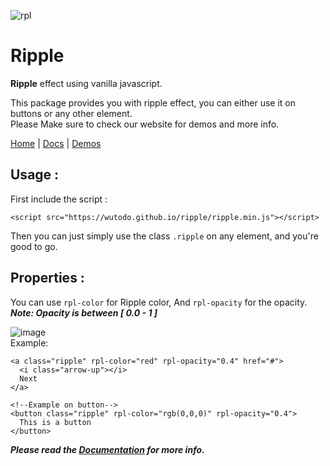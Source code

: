 ![rpl](https://github.com/WuToDo/Ripple/assets/75528637/136ddedd-8924-48f6-9759-80020e1aff81)

# Ripple
**Ripple** effect using vanilla javascript.

This package provides you with ripple effect, you can either use it on buttons or any other element.
<br/>
Please Make sure to check our website for demos and more info.

[Home](https://wutodo.github.io/ripple) | [Docs](https://wutodo.github.io/ripple/docs) | [Demos](https://wutodo.github.io/ripple/demos)

## Usage :
First include the script :
<br />
```
<script src="https://wutodo.github.io/ripple/ripple.min.js"></script>
```
Then you can just simply use the class `.ripple` on any element, and you're good to go.

## Properties :
You can use `rpl-color` for Ripple color, And `rpl-opacity` for the opacity.
<br />
***Note: Opacity is between [ 0.0 - 1 ]***

![image](https://github.com/WuToDo/Ripple/assets/75528637/5acf7a6e-133c-4639-aa3d-8a099371b5be)
<br/>
Example:
<br/>
```
<a class="ripple" rpl-color="red" rpl-opacity="0.4" href="#">
  <i class="arrow-up"></i>
  Next
</a>

<!--Example on button-->
<button class="ripple" rpl-color="rgb(0,0,0)" rpl-opacity="0.4">
  This is a button
</button>
```
***Please read the [Documentation](https://wutodo.github.io/ripple/docs) for more info.***
